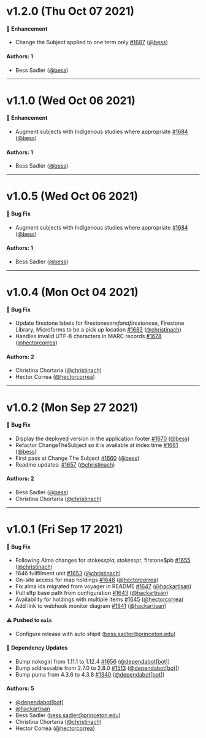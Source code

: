 # v1.2.0 (Thu Oct 07 2021)

#### 🚀 Enhancement

- Change the Subject applied to one term only [#1687](https://github.com/pulibrary/bibdata/pull/1687) ([@bess](https://github.com/bess))

#### Authors: 1

- Bess Sadler ([@bess](https://github.com/bess))

---

# v1.1.0 (Wed Oct 06 2021)

#### 🚀 Enhancement

- Augment subjects with Indigenous studies where appropriate [#1684](https://github.com/pulibrary/bibdata/pull/1684) ([@bess](https://github.com/bess))

#### Authors: 1

- Bess Sadler ([@bess](https://github.com/bess))

---

# v1.0.5 (Wed Oct 06 2021)

#### 🐛 Bug Fix

- Augment subjects with Indigenous studies where appropriate [#1684](https://github.com/pulibrary/bibdata/pull/1684) ([@bess](https://github.com/bess))

#### Authors: 1

- Bess Sadler ([@bess](https://github.com/bess))

---

# v1.0.4 (Mon Oct 04 2021)

#### 🐛 Bug Fix

- Update firestone labels for firestone$seref and firestone$se, Firestone Library, Microforms to be a pick up location [#1683](https://github.com/pulibrary/bibdata/pull/1683) ([@christinach](https://github.com/christinach))
- Handles invalid UTF-8 characters in MARC records [#1678](https://github.com/pulibrary/bibdata/pull/1678) ([@hectorcorrea](https://github.com/hectorcorrea))

#### Authors: 2

- Christina Chortaria ([@christinach](https://github.com/christinach))
- Hector Correa ([@hectorcorrea](https://github.com/hectorcorrea))

---

# v1.0.2 (Mon Sep 27 2021)

#### 🐛 Bug Fix

- Display the deployed version in the application footer [#1670](https://github.com/pulibrary/bibdata/pull/1670) ([@bess](https://github.com/bess))
- Refactor ChangeTheSubject so it is available at index time [#1661](https://github.com/pulibrary/bibdata/pull/1661) ([@bess](https://github.com/bess))
- First pass at Change The Subject [#1660](https://github.com/pulibrary/bibdata/pull/1660) ([@bess](https://github.com/bess))
- Readme updates: [#1657](https://github.com/pulibrary/bibdata/pull/1657) ([@christinach](https://github.com/christinach))

#### Authors: 2

- Bess Sadler ([@bess](https://github.com/bess))
- Christina Chortaria ([@christinach](https://github.com/christinach))

---

# v1.0.1 (Fri Sep 17 2021)

#### 🐛 Bug Fix

- Following Alma changes for stokes$spia, stokes$spr, firstone$pb [#1655](https://github.com/pulibrary/bibdata/pull/1655) ([@christinach](https://github.com/christinach))
- 1646 fullfilment unit [#1653](https://github.com/pulibrary/bibdata/pull/1653) ([@christinach](https://github.com/christinach))
- On-site access for map holdings [#1648](https://github.com/pulibrary/bibdata/pull/1648) ([@hectorcorrea](https://github.com/hectorcorrea))
- Fix alma ids migrated from voyager in README [#1647](https://github.com/pulibrary/bibdata/pull/1647) ([@hackartisan](https://github.com/hackartisan))
- Pull sftp base path from configuration [#1643](https://github.com/pulibrary/bibdata/pull/1643) ([@hackartisan](https://github.com/hackartisan))
- Availability for holdings with multiple items [#1645](https://github.com/pulibrary/bibdata/pull/1645) ([@hectorcorrea](https://github.com/hectorcorrea))
- Add link to webhook monitor diagram [#1641](https://github.com/pulibrary/bibdata/pull/1641) ([@hackartisan](https://github.com/hackartisan))

#### ⚠️ Pushed to `main`

- Configure release with auto shipit (bess.sadler@princeton.edu)

#### 🔩 Dependency Updates

- Bump nokogiri from 1.11.1 to 1.12.4 [#1656](https://github.com/pulibrary/bibdata/pull/1656) ([@dependabot[bot]](https://github.com/dependabot[bot]))
- Bump addressable from 2.7.0 to 2.8.0 [#1513](https://github.com/pulibrary/bibdata/pull/1513) ([@dependabot[bot]](https://github.com/dependabot[bot]))
- Bump puma from 4.3.6 to 4.3.8 [#1340](https://github.com/pulibrary/bibdata/pull/1340) ([@dependabot[bot]](https://github.com/dependabot[bot]))

#### Authors: 5

- [@dependabot[bot]](https://github.com/dependabot[bot])
- [@hackartisan](https://github.com/hackartisan)
- Bess Sadler (bess.sadler@princeton.edu)
- Christina Chortaria ([@christinach](https://github.com/christinach))
- Hector Correa ([@hectorcorrea](https://github.com/hectorcorrea))

